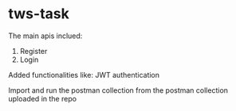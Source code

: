 # tws-task

The main apis inclued:
1. Register
2. Login

Added functionalities like:
JWT authentication

Import and run the postman collection from the postman collection uploaded in the repo
